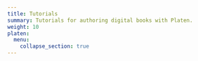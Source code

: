 ```yaml
---
title: Tutorials
summary: Tutorials for authoring digital books with Platen.
weight: 10
platen:
  menu:
    collapse_section: true
---
```

